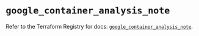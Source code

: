 # `google_container_analysis_note`

Refer to the Terraform Registry for docs: [`google_container_analysis_note`](https://registry.terraform.io/providers/hashicorp/google/6.37.0/docs/resources/container_analysis_note).
